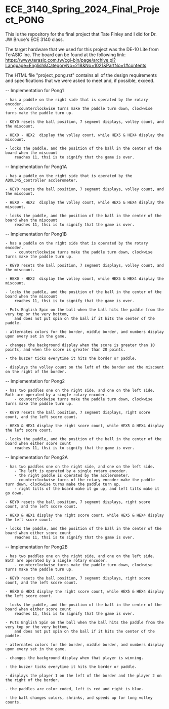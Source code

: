 # ECE_3140_Spring_2024_Final_Project_PONG
This is the repository for the final project that Tate Finley and I did for Dr. JW Bruce's ECE 3140 class.

The target hardware that we used for this project was the DE-10 Lite from TerASIC Inc.
The board can be found at the following link:
https://www.terasic.com.tw/cgi-bin/page/archive.pl?Language=English&CategoryNo=218&No=1021&PartNo=1#contents

The HTML file "project_pong.rst" contains all of the design requirements and specifications that we were asked to meet and, if possible, exceed.



-- Implementation for Pong1

	- has a paddle on the right side that is operated by the rotary encoder.
		- counterclockwise turns make the paddle turn down, clockwise turns make the paddle turn up.
	
	- KEY0 resets the ball position, 7 segment displays, volley count, and the miscount.

	- HEX0 - HEX2  display the volley count, while HEX5 & HEX4 display the miscount.

	- locks the paddle, and the position of the ball in the center of the board when the miscount 
		reaches 11, thsi is to signify that the game is over.


-- Implementation for Pong1A

	- has a paddle on the right side that is operated by the ADXL345_controller acclerometer.
	
	- KEY0 resets the ball position, 7 segment displays, volley count, and the miscount.

	- HEX0 - HEX2  display the volley count, while HEX5 & HEX4 display the miscount.

	- locks the paddle, and the position of the ball in the center of the board when the miscount 
		reaches 11, thsi is to signify that the game is over.


-- Implementation for Pong1B

	- has a paddle on the right side that is operated by the rotary encoder.
		- counterclockwise turns make the paddle turn down, clockwise turns make the paddle turn up.
	
	- KEY0 resets the ball position, 7 segment displays, volley count, and the miscount.

	- HEX0 - HEX2  display the volley count, while HEX5 & HEX4 display the miscount.

	- locks the paddle, and the position of the ball in the center of the board when the miscount 
		reaches 11, thsi is to signify that the game is over.

	- Puts English Spin on the ball when the ball hits the paddle from the very top or the very bottom,
		and does not put spin on the ball if it hits the center of the paddle.

	- alternates colors for the border, middle border, and numbers display upon every set in the game.
	
	- changes the background display when the score is greater than 10 points, and when the score is greater than 20 points.
	
	- the buzzer ticks everytime it hits the border or paddle.

	- displays the volley count on the left of the border and the miscount on the right of the border.


-- Implementation for Pong2

	- has two paddles one on the right side, and one on the left side. Both are operated by a single rotary encoder.
		- counterclockwise turns make the paddle turn down, clockwise turns make the paddle turn up.
	
	- KEY0 resets the ball position, 7 segment displays, right score count, and the left score count.

	- HEX0 & HEX1 display the right score count, while HEX5 & HEX4 display the left score count.

	- locks the paddle, and the position of the ball in the center of the board when either score count 
		reaches 11, thsi is to signify that the game is over.


-- Implementation for Pong2A

	- has two paddles one on the right side, and one on the left side. 
		- The left is operated by a single rotary encoder.
		- the right paddle is operated by the acclerometer.
		- counterclockwise turns of the rotary encoder make the paddle turn down, clockwise turns make the paddle turn up.
		- right tilts of the board make it go up, and left tilts make it go down.
	
	- KEY0 resets the ball position, 7 segment displays, right score count, and the left score count.

	- HEX0 & HEX1 display the right score count, while HEX5 & HEX4 display the left score count.

	- locks the paddle, and the position of the ball in the center of the board when either score count 
		reaches 11, thsi is to signify that the game is over.

-- Implementation for Pong2B

	- has two paddles one on the right side, and one on the left side. Both are operated by a single rotary encoder.
		- counterclockwise turns make the paddle turn down, clockwise turns make the paddle turn up.
	
	- KEY0 resets the ball position, 7 segment displays, right score count, and the left score count.

	- HEX0 & HEX1 display the right score count, while HEX5 & HEX4 display the left score count.

	- locks the paddle, and the position of the ball in the center of the board when either score count 
		reaches 11, thsi is to signify that the game is over.

	- Puts English Spin on the ball when the ball hits the paddle from the very top or the very bottom,
		and does not put spin on the ball if it hits the center of the paddle.

	- alternates colors for the border, middle border, and numbers display upon every set in the game.
	
	- changes the background display when that player is winning.
	
	- the buzzer ticks everytime it hits the border or paddle.

	- displays the player 1 on the left of the border and the player 2 on the right of the border.

	- the paddles are color coded, left is red and right is blue.

	- the ball changes colors, shrinks, and speeds up for long volley counts.

